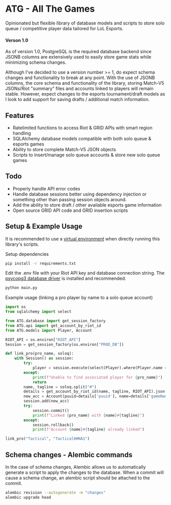 # ATG - All The Games

Opinionated but flexible library of database models and scripts to store solo queue / competitive player data tailored for LoL Esports.

#### Verson 1.0
As of version 1.0, PostgreSQL is the required database backend since JSONB columns are extensively used to easily store game stats while minimizing schema changes.

Although I've decided to use a version number >= 1, do expect schema changes and functionality to break at any point. With the use of JSONB columns, the core schema and functionality of the library, storing Match-V5 JSONs/Riot "summary" files and accounts linked to players will remain stable. However, expect changes to the esports tournament/draft models as I look to add support for saving drafts / additional match information.


## Features
- Ratelimited functions to access Riot & GRID APIs with smart region handling
- SQLAlchemy database models compatible with both solo queue & esports games
- Ability to store complete Match-V5 JSON objects
- Scripts to insert/manage solo queue accounts & store new solo queue games

## Todo
- Properly handle API error codes
- Handle database sessions better using dependency injection or something other than passing session objects around.
- Add the ability to store draft / other available esports game information
- Open source GRID API code and GRID insertion scripts

## Setup & Example Usage

It is recommended to use a [virtual environment](https://packaging.python.org/en/latest/guides/installing-using-pip-and-virtual-environments/) when directly running this library's scripts.

Setup dependencies
```bash
pip install -r requirements.txt
```

Edit the .env file with your Riot API key and database connection string. The [psycopg3 database driver](https://www.psycopg.org/psycopg3/docs/basic/install.html) is installed and recommended.

```bash
python main.py
```

Example usage (linking a pro player by name to a solo queue account)
```python
import os
from sqlalchemy import select

from ATG.database import get_session_factory
from ATG.api import get_account_by_riot_id
from ATG.models import Player, Account

RIOT_API = os.environ["RIOT_API"]
Session = get_session_factory(os.environ["PROD_DB"])

def link_pro(pro_name, soloq):
    with Session() as session:
        try:
            player = session.execute(select(Player).where(Player.name == pro_name)).scalar_one()
        except:
            print(f"Unable to find associated player for {pro_name}")
            return
        name, tagline = soloq.split("#")
        details = get_account_by_riot_id(name, tagline, RIOT_API).json()
        new_acc = Account(puuid=details['puuid'], name=details['gameName'], tagline=details['tagLine'], region='NA1', player_id=player.id)
        session.add(new_acc)
        try:
            session.commit()
            print(f"Linked {pro_name} with {name}#{tagline}")
        except:
            session.rollback()
            print(f"Account {name}#{tagline} already linked")

link_pro("Tactical", "Tactical0#NA1")
```

## Schema changes - Alembic commands

In the case of schema changes, Alembic allows us to automatically generate a script to apply the changes to the database. When a commit will cause a schema change, an alembic script should be attached to the commit.

```bash
alembic revision --autogenerate -m "changes"
alembic upgrade head
```
